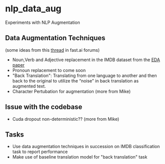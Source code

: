 # nlp_data_aug
Experiments with NLP Augmentation

## Data Augmentation Techniques
(some ideas from this [thread](https://forums.fast.ai/t/nlp-data-augmentation-experiments/39902) in fast.ai forums)
- Noun,Verb and Adjective replacement in the IMDB dataset from the [EDA paper](https://arxiv.org/abs/1901.11196)
- Pronoun replacement to come soon
- "Back Translation": Translating from one language to another and then back to the original to utilize the “noise” in back translation as augmented text.
- Character Pertubation for augmentation (more from Mike)

## Issue with the codebase
- Cuda dropout non-deterministic?? (more from Mike)

## Tasks
- Use data augmentation techniques in succession on IMDB classification task to report performance
- Make use of baseline translation model for "back translation" task
